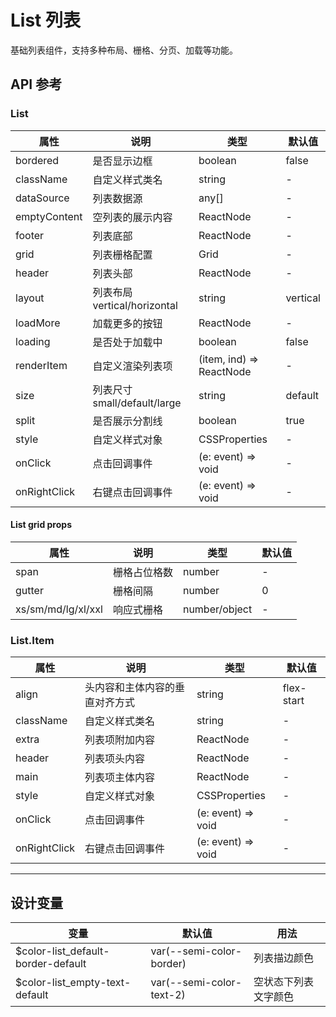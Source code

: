 # List 列表

基础列表组件，支持多种布局、栅格、分页、加载等功能。

## API 参考

### List

| 属性           | 说明                         | 类型           | 默认值   |
| -------------- | ---------------------------- | -------------- | -------- |
| bordered       | 是否显示边框                 | boolean        | false    |
| className      | 自定义样式类名               | string         | -        |
| dataSource     | 列表数据源                   | any[]          | -        |
| emptyContent   | 空列表的展示内容             | ReactNode      | -        |
| footer         | 列表底部                     | ReactNode      | -        |
| grid           | 列表栅格配置                 | Grid           | -        |
| header         | 列表头部                     | ReactNode      | -        |
| layout         | 列表布局 vertical/horizontal | string         | vertical |
| loadMore       | 加载更多的按钮               | ReactNode      | -        |
| loading        | 是否处于加载中               | boolean        | false    |
| renderItem     | 自定义渲染列表项             | (item, ind) => ReactNode | - |
| size           | 列表尺寸 small/default/large | string         | default  |
| split          | 是否展示分割线               | boolean        | true     |
| style          | 自定义样式对象               | CSSProperties  | -        |
| onClick        | 点击回调事件                 | (e: event) => void | -    |
| onRightClick   | 右键点击回调事件             | (e: event) => void | -    |

#### List grid props

| 属性 | 说明 | 类型 | 默认值 |
| ---- | ---- | ---- | ------ |
| span | 栅格占位格数 | number | - |
| gutter | 栅格间隔 | number | 0 |
| xs/sm/md/lg/xl/xxl | 响应式栅格 | number/object | - |

### List.Item

| 属性      | 说明                                   | 类型      | 默认值     |
| --------- | -------------------------------------- | --------- | ---------- |
| align     | 头内容和主体内容的垂直对齐方式         | string    | flex-start |
| className | 自定义样式类名                         | string    | -          |
| extra     | 列表项附加内容                         | ReactNode | -          |
| header    | 列表项头内容                           | ReactNode | -          |
| main      | 列表项主体内容                         | ReactNode | -          |
| style     | 自定义样式对象                         | CSSProperties | -      |
| onClick   | 点击回调事件                           | (e: event) => void | -   |
| onRightClick | 右键点击回调事件                    | (e: event) => void | -   |

---

## 设计变量

| 变量 | 默认值 | 用法 |
| ---- | ------ | ---- |
| $color-list_default-border-default | var(--semi-color-border) | 列表描边颜色 |
| $color-list_empty-text-default | var(--semi-color-text-2) | 空状态下列表文字颜色 |
